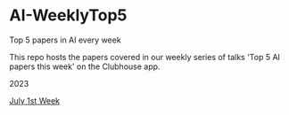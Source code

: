 # AI-WeeklyTop5
Top 5 papers in AI every week

This repo hosts the papers covered in our weekly series of talks 'Top 5 AI papers this week' on the Clubhouse app.

2023

[July 1st Week](https://github.com/dataplayer12/AI-WeeklyTop5/blob/main/July-1st-week/summary.md)
